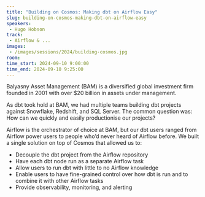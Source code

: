 ```yaml
---
title: "Building on Cosmos: Making dbt on Airflow Easy"
slug: building-on-cosmos-making-dbt-on-airflow-easy
speakers:
 - Hugo Hobson
track:
 - Airflow & ...
images:
 - /images/sessions/2024/building-cosmos.jpg 
room: 
time_start: 2024-09-10 9:00:00
time_end: 2024-09-10 9:25:00
---
```


Balyasny Asset Management (BAM) is a diversified global investment firm founded in 2001 with over $20 billion in assets under management. 

As dbt took hold at BAM, we had multiple teams building dbt projects against Snowflake, Redshift, and SQL Server. The common question was: How can we quickly and easily productionise our projects? 

Airflow is the orchestrator of choice at BAM, but our dbt users ranged from Airflow power users to people who’d never heard of Airflow before. We built a single solution on top of Cosmos that allowed us to: 

- Decouple the dbt project from the Airflow repository 
- Have each dbt node run as a separate Airflow task 
- Allow users to run dbt with little to no Airflow knowledge 
- Enable users to have fine-grained control over how dbt is run and to combine it with other Airflow tasks 
- Provide observability, monitoring, and alerting 